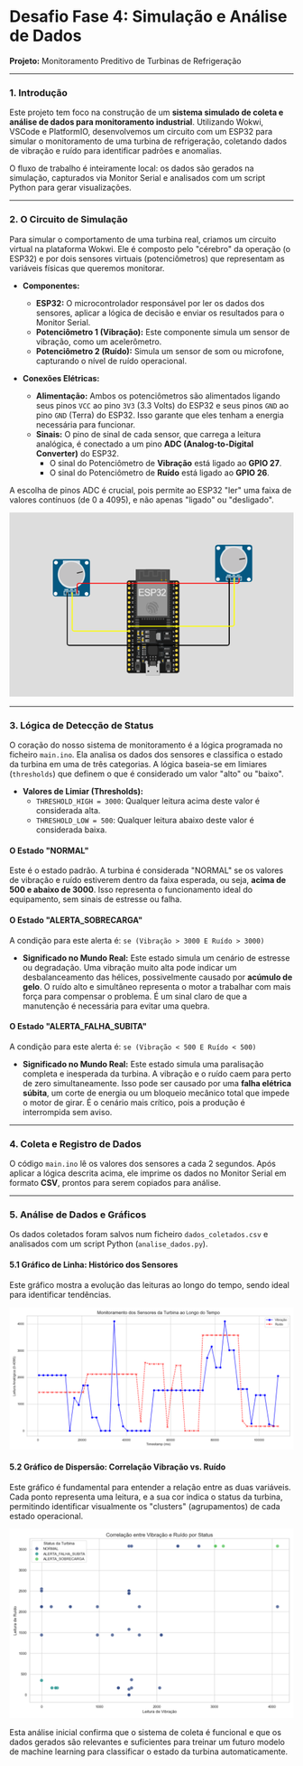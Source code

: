 # Desafio Fase 4: Simulação e Análise de Dados

**Projeto:** Monitoramento Preditivo de Turbinas de Refrigeração<br>

---

### 1. Introdução

Este projeto tem foco na construção de um **sistema simulado de coleta e análise de dados para monitoramento industrial**. Utilizando Wokwi, VSCode e PlatformIO, desenvolvemos um circuito com um ESP32 para simular o monitoramento de uma turbina de refrigeração, coletando dados de vibração e ruído para identificar padrões e anomalias.

O fluxo de trabalho é inteiramente local: os dados são gerados na simulação, capturados via Monitor Serial e analisados com um script Python para gerar visualizações.

---

### 2. O Circuito de Simulação

Para simular o comportamento de uma turbina real, criamos um circuito virtual na plataforma Wokwi. Ele é composto pelo "cérebro" da operação (o ESP32) e por dois sensores virtuais (potenciômetros) que representam as variáveis físicas que queremos monitorar.

* **Componentes:**
    * **ESP32:** O microcontrolador responsável por ler os dados dos sensores, aplicar a lógica de decisão e enviar os resultados para o Monitor Serial.
    * **Potenciômetro 1 (Vibração):** Este componente simula um sensor de vibração, como um acelerômetro.
    * **Potenciômetro 2 (Ruído):** Simula um sensor de som ou microfone, capturando o nível de ruído operacional.

* **Conexões Elétricas:**
    * **Alimentação:** Ambos os potenciômetros são alimentados ligando seus pinos `VCC` ao pino `3V3` (3.3 Volts) do ESP32 e seus pinos `GND` ao pino `GND` (Terra) do ESP32. Isso garante que eles tenham a energia necessária para funcionar.
    * **Sinais:** O pino de sinal de cada sensor, que carrega a leitura analógica, é conectado a um pino **ADC (Analog-to-Digital Converter)** do ESP32.
        * O sinal do Potenciômetro de **Vibração** está ligado ao **GPIO 27**.
        * O sinal do Potenciômetro de **Ruído** está ligado ao **GPIO 26**.

A escolha de pinos ADC é crucial, pois permite ao ESP32 "ler" uma faixa de valores contínuos (de 0 a 4095), e não apenas "ligado" ou "desligado".

![Screenshot do circuito.](circuito.png)

---

### 3. Lógica de Detecção de Status

O coração do nosso sistema de monitoramento é a lógica programada no ficheiro `main.ino`. Ela analisa os dados dos sensores e classifica o estado da turbina em uma de três categorias. A lógica baseia-se em limiares (`thresholds`) que definem o que é considerado um valor "alto" ou "baixo".

* **Valores de Limiar (Thresholds):**
    * `THRESHOLD_HIGH = 3000`: Qualquer leitura acima deste valor é considerada alta.
    * `THRESHOLD_LOW = 500`: Qualquer leitura abaixo deste valor é considerada baixa.

#### O Estado "NORMAL"

Este é o estado padrão. A turbina é considerada "NORMAL" se os valores de vibração e ruído estiverem dentro da faixa esperada, ou seja, **acima de 500 e abaixo de 3000**. Isso representa o funcionamento ideal do equipamento, sem sinais de estresse ou falha.

#### O Estado "ALERTA_SOBRECARGA"

A condição para este alerta é:
`se (Vibração > 3000 E Ruído > 3000)`

* **Significado no Mundo Real:** Este estado simula um cenário de estresse ou degradação. Uma vibração muito alta pode indicar um desbalanceamento das hélices, possivelmente causado por **acúmulo de gelo**. O ruído alto e simultâneo representa o motor a trabalhar com mais força para compensar o problema. É um sinal claro de que a manutenção é necessária para evitar uma quebra.

#### O Estado "ALERTA_FALHA_SUBITA"

A condição para este alerta é:
`se (Vibração < 500 E Ruído < 500)`

* **Significado no Mundo Real:** Este estado simula uma paralisação completa e inesperada da turbina. A vibração e o ruído caem para perto de zero simultaneamente. Isso pode ser causado por uma **falha elétrica súbita**, um corte de energia ou um bloqueio mecânico total que impede o motor de girar. É o cenário mais crítico, pois a produção é interrompida sem aviso.

---

### 4. Coleta e Registro de Dados

O código `main.ino` lê os valores dos sensores a cada 2 segundos. Após aplicar a lógica descrita acima, ele imprime os dados no Monitor Serial em formato **CSV**, prontos para serem copiados para análise.

---

### 5. Análise de Dados e Gráficos

Os dados coletados foram salvos num ficheiro `dados_coletados.csv` e analisados com um script Python (`analise_dados.py`).

#### 5.1 Gráfico de Linha: Histórico dos Sensores

Este gráfico mostra a evolução das leituras ao longo do tempo, sendo ideal para identificar tendências.

![Gráfico de linha.](grafico_linha.png)

#### 5.2 Gráfico de Dispersão: Correlação Vibração vs. Ruído

Este gráfico é fundamental para entender a relação entre as duas variáveis. Cada ponto representa uma leitura, e a sua cor indica o status da turbina, permitindo identificar visualmente os "clusters" (agrupamentos) de cada estado operacional.

![Screenshot do gráfico de dispersão.](grafico_dispersao.png)

Esta análise inicial confirma que o sistema de coleta é funcional e que os dados gerados são relevantes e suficientes para treinar um futuro modelo de machine learning para classificar o estado da turbina automaticamente.
